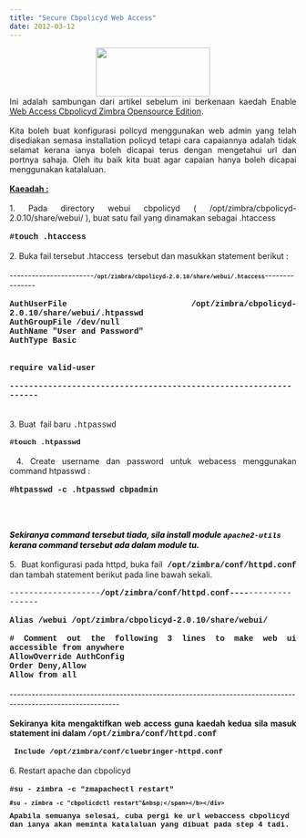 ```yaml
---
title: "Secure Cbpolicyd Web Access"
date: 2012-03-12
---
```

<div class="separator" style="clear: both; text-align: center;">
<a href="https://blogger.googleusercontent.com/img/b/R29vZ2xl/AVvXsEgjscytqIR7IZaY3NFd9hiyYcJ0XgwSkhO0kAQyiz-QvfdsJFuk7j2AeFA9qXtSQRQm3L-qb2Dpqyxb920yZFOTGZhnq-N_6Gz9kmVzIcu9Gy5FNXaNVZn9kv2iATP7orfxUycf6CoRlw/s1600/policyd_logo.png" imageanchor="1" style="margin-left: 1em; margin-right: 1em;"><img border="0" height="86" src="https://blogger.googleusercontent.com/img/b/R29vZ2xl/AVvXsEgjscytqIR7IZaY3NFd9hiyYcJ0XgwSkhO0kAQyiz-QvfdsJFuk7j2AeFA9qXtSQRQm3L-qb2Dpqyxb920yZFOTGZhnq-N_6Gz9kmVzIcu9Gy5FNXaNVZn9kv2iATP7orfxUycf6CoRlw/s200/policyd_logo.png" width="200" /></a></div>
<div style="text-align: justify;">
Ini adalah sambungan dari artikel sebelum ini berkenaan kaedah Enable <a href="http://lonurhazve.blogspot.com/2012/03/enable-web-access-cbpolicyd-zimbra.html">Web Access Cbpolicyd Zimbra Opensource Edition</a>.&nbsp;</div>
<div style="text-align: justify;">
<br /></div>
<div style="text-align: justify;">
Kita boleh buat konfigurasi policyd menggunakan web admin yang telah disediakan semasa installation policyd tetapi cara capaiannya adalah tidak selamat kerana ianya boleh dicapai terus dengan mengetahui url dan portnya sahaja. Oleh itu baik kita buat agar capaian hanya boleh dicapai menggunakan katalaluan.</div>
<div style="text-align: justify;">
<br /></div>
<div style="text-align: justify;">
<u><b>Kaeadah :</b></u></div>
<div style="text-align: justify;">
<br /></div>
<div style="text-align: justify;">
1. Pada directory webui cbpolicyd ( /opt/zimbra/cbpolicyd-2.0.10/share/webui/ ), buat satu fail yang dinamakan sebagai .htaccess</div>
<div style="text-align: justify;">
<br /></div>
<div style="text-align: justify;">
<b><span style="font-family: &quot;Courier New&quot;,Courier,monospace;">#touch .htaccess</span></b></div>
<div style="text-align: justify;">
<br /></div>
<div style="text-align: justify;">
2. Buka fail tersebut .htaccess&nbsp; tersebut dan masukkan statement berikut :</div>
<div style="text-align: justify;">
<br /></div>
<div style="text-align: justify;">
-----------------------<span style="font-size: x-small;"><b><span style="font-family: &quot;Courier New&quot;,Courier,monospace;">/opt/zimbra/cbpolicyd-2.0.10/share/webui/.htaccess</span></b></span>---------------</div>
<div style="text-align: justify;">
<br /></div>
<div style="font-family: &quot;Courier New&quot;,Courier,monospace; text-align: justify;">
<b>AuthUserFile /opt/zimbra/cbpolicyd-2.0.10/share/webui/.htpasswd <br />
AuthGroupFile /dev/null<br />
AuthName "User and Password"<br />
AuthType Basic<br /><br />
<limit get=""></limit></b>
<b><br />
require valid-user<br />
&nbsp;</b></div>
<div style="font-family: &quot;Courier New&quot;,Courier,monospace; text-align: justify;">
<b>----------------------------------------------------------------- </b></div>
<br />
<div style="text-align: justify;">
<br /></div>
<div style="text-align: justify;">
3. Buat&nbsp; fail baru <span style="font-family: &quot;Courier New&quot;,Courier,monospace;">.htpasswd <br /><span style="font-size: small;">&nbsp;</span></span></div>
<div style="text-align: justify;">
<b><span style="font-family: &quot;Courier New&quot;,Courier,monospace;"><span style="font-size: small;">#touch .htpasswd</span></span></b></div>
<div style="text-align: justify;">
<br /></div>
<div style="text-align: justify;">
&nbsp;4. Create username dan password untuk webacess menggunakan command htpasswd :</div>
<div style="text-align: justify;">
<br /></div>
<b><span style="font-family: &quot;Courier New&quot;,Courier,monospace;">#htpasswd -c .htpasswd cbpadmin
   
  </span></b><br />
<div class="bbcode_container">
<div class="bbcode_quote">
</div>
</div>
&nbsp; <br />
<div style="color: red;">
<b><i style="color: black;">Sekiranya command tersebut tiada, sila install module <span style="font-size: small;"><span style="font-family: &quot;Courier New&quot;,Courier,monospace;">apache2-utils </span></span>kerana command tersebut ada dalam module tu.</i><span style="font-size: small;"><span style="font-family: &quot;Courier New&quot;,Courier,monospace;"></span></span></b></div>
<div style="text-align: justify;">
&nbsp; </div>
<div style="text-align: justify;">
5.&nbsp; Buat konfigurasi pada httpd, buka fail<b><span style="font-family: &quot;Courier New&quot;,Courier,monospace;"> /opt/zimbra/conf/httpd.conf</span></b> dan tambah statement berikut pada line bawah sekali.</div>
<div style="font-family: &quot;Courier New&quot;,Courier,monospace; text-align: justify;">
<b><br /></b></div>
<div style="font-family: &quot;Courier New&quot;,Courier,monospace; text-align: justify;">
-------------------<b><span style="font-family: &quot;Courier New&quot;,Courier,monospace;">/opt/zimbra/conf/httpd.conf----</span></b>---------------</div>
<div style="font-family: &quot;Courier New&quot;,Courier,monospace; text-align: justify;">
<b><br />Alias /webui /opt/zimbra/cbpolicyd-2.0.10/share/webui/<br />
<directory cbpolicyd-2.0.10="" opt="" share="" webui="" zimbra=""><br />
    # Comment out the following 3 lines to make web ui accessible from anywhere<br />
        AllowOverride AuthConfig<br />
        Order Deny,Allow<br />
        Allow from all<br />
</directory></b></div>
<div style="text-align: justify;">
<br /></div>
<div style="text-align: justify;">
------------------------------------------------------------------------------------------------------------</div>
<div style="text-align: justify;">
<br /></div>
<div style="text-align: justify;">
<b>Sekiranya kita mengaktifkan web access guna kaedah kedua sila masuk statement ini dalam </b><b><span style="font-family: &quot;Courier New&quot;,Courier,monospace;">/opt/zimbra/conf/httpd.conf</span></b></div>
<div style="text-align: justify;">
<b><span style="font-family: &quot;Courier New&quot;,Courier,monospace;"><br /></span></b></div>
<div style="font-family: &quot;Courier New&quot;,Courier,monospace; text-align: justify;">
<b><span style="font-size: small;">&nbsp;Include /opt/zimbra/conf/cluebringer-httpd.conf</span></b></div>
<div style="text-align: justify;">
<br /></div>
<div style="text-align: justify;">
6. Restart apache dan cbpolicyd</div>
<div style="text-align: justify;">
<br /></div>
<div style="font-family: &quot;Courier New&quot;,Courier,monospace; text-align: justify;">
<b><span style="font-size: small;">#su - zimbra -c "zmapachectl restart"</span></b></div>
<div class="bbcode_container">
<div class="bbcode_quote">
<div class="quote_container" style="font-family: &quot;Courier New&quot;,Courier,monospace;">
<b><span style="font-size: small;">
   
   
    #su - zimbra -c "cbpolicdctl restart"&nbsp;</span></b></div>
<div class="quote_container">
</div>
<div class="quote_container">
Apabila semuanya selesai, cuba pergi ke url webaccess cbpolicyd dan ianya akan meminta katalaluan yang dibuat pada step 4 tadi.</div>
</div>
</div>
